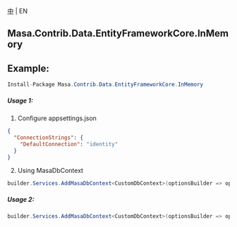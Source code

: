 [中](README.zh-CN.md) | EN

## Masa.Contrib.Data.EntityFrameworkCore.InMemory

## Example:

```c#
Install-Package Masa.Contrib.Data.EntityFrameworkCore.InMemory
```

##### Usage 1:

1. Configure appsettings.json

``` appsettings.json
{
  "ConnectionStrings": {
    "DefaultConnection": "identity"
  }
}
```

2. Using MasaDbContext

``` C#
builder.Services.AddMasaDbContext<CustomDbContext>(optionsBuilder => optionsBuilder.UseSoftDelete().UseInMemoryDatabase());
```

##### Usage 2:

``` C#
builder.Services.AddMasaDbContext<CustomDbContext>(optionsBuilder => optionsBuilder.UseSoftDelete().UseInMemoryDatabase("identity"));
```